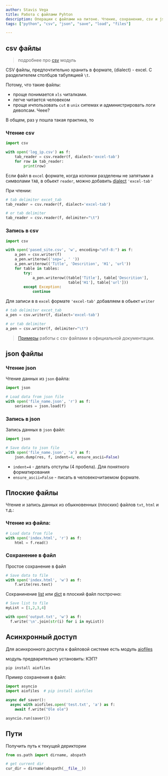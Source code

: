 ```yaml
---
author: Stavis Vega
title: Работа с файлами Pyhton
description: Операции с файлами на питоне. Чтение, сохранение, csv и json файлов.
tags: ["python", "csv", "json", "save", "load", "files"]

---
```

## csv файлы

> подробнее про [csv](https://docs.python.org/3/library/csv.html) модуль

CSV файлы, предпочтительно хранить в формате, (dialect) - excel. С разделителем столбцов табуляцией `\t`.

Потому, что такие файлы:

- проще понимается `xls` читалками.
- легче читается человеком
- проще ичпользовать `cut` в `unix` ситемах и администрировать логи девопсам. Чеее?

В общем, раз у пошла такая практика, то

### Чтение csv

```python
import csv

with open('log_ip.csv') as f:
    tab_reader = csv.reader(f, dialect='excel-tab')
    for row in tab_reader:
        print(row)
```

Если файл в `excel` формате, когда колонки разделены не запятыми а символами `TAB`, в обьект `reader`, можно добавить [dialect](https://docs.python.org/3/library/csv.html#csv.Dialect) `'excel-tab'`

При чтении:

```python
# tab delimiter excet_tab
tab_reader = csv.reader(f, dialect='excel-tab')

# or tab delimiter
tab_reader = csv.reader(f, delimiter="\t")
```

### Запись в csv

```python {4}
import csv

with open('pased_site.csv', 'w', encoding="utf-8:") as f:
    a_pen = csv.writer(f)
    a_pen.writerow(('sep=', ' '))
    a_pen.writerow(('Title', 'Descrition', 'H1', 'url'))
    for table in tables:
        try:
            a_pen.writerow((table['Title'], table['Descrition'],
                            table['H1'], table['url']))
        except Exception:
            continue
```

Для записи в в `excel` формате `'excel-tab'` добавляем в обьект `writer`

```python
# tab delimiter excet_tab
a_pen = csv.writer(f, dialect='excel-tab')

# or tab delimiter
a_pen = csv.writer(f, delimiter="\t")
```


> [Примеры](https://docs.python.org/3/library/csv.html#examples) работы с csv файлами в официальной документации.

## json файлы

### Чтение json

Чтение данных из `json` файла:

```python
import json

# Load data from json file
with open('file_name.json', 'r') as f:
    serieses = json.load(f)
```

### Запись в json

Запись данных в  `json` файл:

```python
import json

# Save data to json file
with open('file_name.json', 'a') as f:
    json.dump(res, f, indent=4, ensure_ascii=False)
```

- `indent=4` - делать отступы (4 пробела). Для понятного форматирования
- `ensure_ascii=False` - писать в человекочитаемом формате.

## Плоские файлы

Чтение и запись данных из обыкновенных (плоских) файлов `txt`, `html` и т.д.:

### Чтение из файла:

```python
# Load data from file
with open('index.html', 'r') as f:
    html = f.read()
```

### Сохранение в файл

Простое сохранение в файл

```python
# Save data to file
with open('index.html', 'w') as f:
    f.write(res.text)
```

Сохранинение [list](./types/python-types-list.md) или [dict](./types/python-types-dict.md) в плоский файл построчно:

```python
# Save list to file
myList = [1,2,3,4]

with open('output.txt', 'w') as f:
  f.write('\n'.join(str(i) for i in myList))
```

## Асинхронный доступ

Для асинхронного доступа к файловой системе есть модуль [aiofiles](https://github.com/Tinche/aiofiles)

модуль предварительно установить: КЭП?

```sh
pip install aiofiles
```

Пример сохранения в файл:

```python
import asyncio
import aiofiles  # pip install aiofiles

async def saver():
  async with aiofiles.open('test.txt', 'a') as f:
    await f.write("Ole ole")

asyncio.run(saver())
```

## Пути

Получить путь к текущей дериктории

```python
from os.path import dirname, abspath

# get current dir
cur_dir = dirname(abspath(__file__))
```